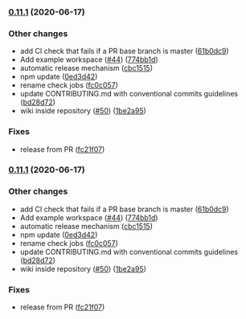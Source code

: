 ### [0.11.1](https://github.com/michalbali256/che-che4z-lsp-for-hlasm/compare/0.11.0...0.11.1) (2020-06-17)


### Other changes

* add CI check that fails if a PR base branch is master ([61b0dc9](https://github.com/michalbali256/che-che4z-lsp-for-hlasm/commit/61b0dc9c42e1738bde80cf167f6608d5952ba7ae))
* Add example workspace ([#44](https://github.com/michalbali256/che-che4z-lsp-for-hlasm/issues/44)) ([774bb1d](https://github.com/michalbali256/che-che4z-lsp-for-hlasm/commit/774bb1dde75bdaf6456a6bf0b40bceca76760053))
* automatic release mechanism ([cbc1515](https://github.com/michalbali256/che-che4z-lsp-for-hlasm/commit/cbc151531a3fbaa90a0b0fb7713afa5bf7fa7731))
* npm update ([0ed3d42](https://github.com/michalbali256/che-che4z-lsp-for-hlasm/commit/0ed3d42a31bce915d88b3ddbe0bb86f4928133b8))
* rename check jobs ([fc0c057](https://github.com/michalbali256/che-che4z-lsp-for-hlasm/commit/fc0c057e29132e60551ef2d286cd148e8900bd03))
* update CONTRIBUTING.md with conventional commits guidelines ([bd28d72](https://github.com/michalbali256/che-che4z-lsp-for-hlasm/commit/bd28d72b9438a7a05b8819c2bc42f660d5566309))
* wiki inside repository ([#50](https://github.com/michalbali256/che-che4z-lsp-for-hlasm/issues/50)) ([1be2a95](https://github.com/michalbali256/che-che4z-lsp-for-hlasm/commit/1be2a9594e050b49f26c30ea9b3a625cd5942825))


### Fixes

* release from PR ([fc21f07](https://github.com/michalbali256/che-che4z-lsp-for-hlasm/commit/fc21f071f41134b59565416e4df8c38682dee0b3))

### [0.11.1](https://github.com/michalbali256/che-che4z-lsp-for-hlasm/compare/0.11.0...0.11.1) (2020-06-17)


### Other changes

* add CI check that fails if a PR base branch is master ([61b0dc9](https://github.com/michalbali256/che-che4z-lsp-for-hlasm/commit/61b0dc9c42e1738bde80cf167f6608d5952ba7ae))
* Add example workspace ([#44](https://github.com/michalbali256/che-che4z-lsp-for-hlasm/issues/44)) ([774bb1d](https://github.com/michalbali256/che-che4z-lsp-for-hlasm/commit/774bb1dde75bdaf6456a6bf0b40bceca76760053))
* automatic release mechanism ([cbc1515](https://github.com/michalbali256/che-che4z-lsp-for-hlasm/commit/cbc151531a3fbaa90a0b0fb7713afa5bf7fa7731))
* npm update ([0ed3d42](https://github.com/michalbali256/che-che4z-lsp-for-hlasm/commit/0ed3d42a31bce915d88b3ddbe0bb86f4928133b8))
* rename check jobs ([fc0c057](https://github.com/michalbali256/che-che4z-lsp-for-hlasm/commit/fc0c057e29132e60551ef2d286cd148e8900bd03))
* update CONTRIBUTING.md with conventional commits guidelines ([bd28d72](https://github.com/michalbali256/che-che4z-lsp-for-hlasm/commit/bd28d72b9438a7a05b8819c2bc42f660d5566309))
* wiki inside repository ([#50](https://github.com/michalbali256/che-che4z-lsp-for-hlasm/issues/50)) ([1be2a95](https://github.com/michalbali256/che-che4z-lsp-for-hlasm/commit/1be2a9594e050b49f26c30ea9b3a625cd5942825))


### Fixes

* release from PR ([fc21f07](https://github.com/michalbali256/che-che4z-lsp-for-hlasm/commit/fc21f071f41134b59565416e4df8c38682dee0b3))

